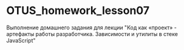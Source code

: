 # OTUS_homework_lesson07

Выполнение домашнего задания для лекции "Код как «проект» - артефакты работы разработчика. Зависимости и утилиты в стеке JavaScript"
